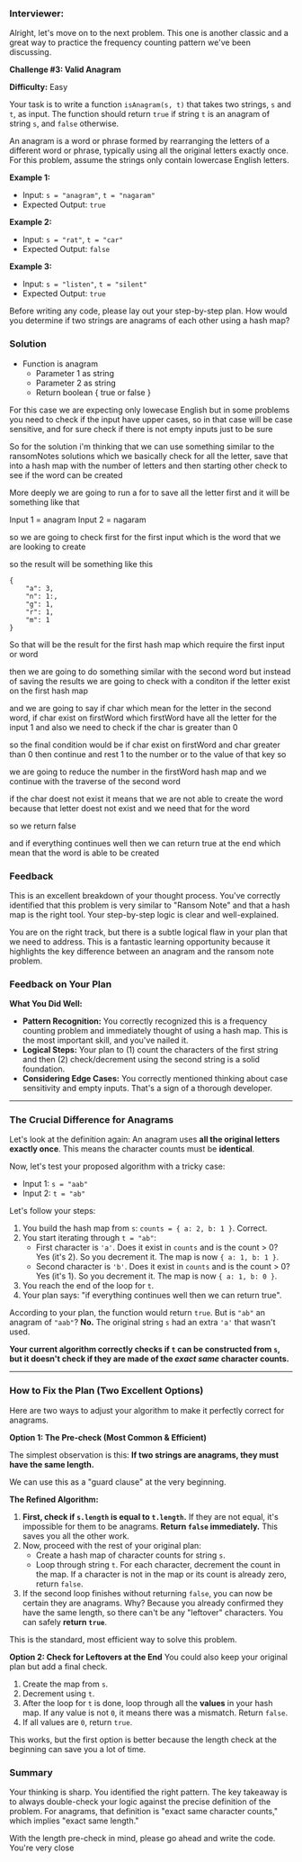 ### **Interviewer:**

Alright, let's move on to the next problem. This one is another classic and a great way to practice the frequency counting pattern we've been discussing.

**Challenge #3: Valid Anagram**

**Difficulty:** Easy

Your task is to write a function `isAnagram(s, t)` that takes two strings, `s` and `t`, as input. The function should return `true` if string `t` is an anagram of string `s`, and `false` otherwise.

An anagram is a word or phrase formed by rearranging the letters of a different word or phrase, typically using all the original letters exactly once. For this problem, assume the strings only contain lowercase English letters.

**Example 1:**
*   Input: `s = "anagram"`, `t = "nagaram"`
*   Expected Output: `true`

**Example 2:**
*   Input: `s = "rat"`, `t = "car"`
*   Expected Output: `false`

**Example 3:**
*   Input: `s = "listen"`, `t = "silent"`
*   Expected Output: `true`

Before writing any code, please lay out your step-by-step plan. How would you determine if two strings are anagrams of each other using a hash map?

### **Solution**

- Function is anagram 
    - Parameter 1 as string
    - Parameter 2 as string
    - Return boolean { true or false }


For this case we are expecting only lowecase English but in some problems you need to check if the input have upper cases, so in that case will be case sensitive, and for sure check if there is not empty inputs just to be sure

So for the solution i'm thinking that we can use something similar to the ransomNotes solutions which we basically check for all the letter, save that into a hash map with the number of letters and then starting other check to see if the word can be created 

More deeply we are going to run a for to save all the letter first and it will be something like that

Input 1 = anagram
Input 2 = nagaram

so we are going to check first for the first input which is the word that we are looking to create 

so the result will be something like this 
```
{
    "a": 3, 
    "n": 1:,
    "g": 1,
    "r": 1,
    "m": 1
}
```

So that will be the result for the first hash map which require the first input or word

then we are going to do something similar with the second word but instead of saving the results we are going to check with a conditon if the letter exist on the first hash map

and we are going to say if char which mean for the letter in the second word, if char exist on firstWord which firstWord have all the letter for the input 1 and also we need to check if the char is greater than 0

so the final condition would be if char exist on firstWord and char greater than 0 then continue and rest 1 to the number or to the value of that key  so

we are going to reduce the number in the firstWord hash map and we continue with the traverse of the second word

if the char doest not exist it means that we are not able to create the word because that letter doest not exist and we need that for the word

so we return false

and if everything continues well then we can return true at the end which mean that the word is able to be created


### **Feedback**

This is an excellent breakdown of your thought process. You've correctly identified that this problem is very similar to "Ransom Note" and that a hash map is the right tool. Your step-by-step logic is clear and well-explained.

You are on the right track, but there is a subtle logical flaw in your plan that we need to address. This is a fantastic learning opportunity because it highlights the key difference between an anagram and the ransom note problem.

### Feedback on Your Plan

**What You Did Well:**

*   **Pattern Recognition:** You correctly recognized this is a frequency counting problem and immediately thought of using a hash map. This is the most important skill, and you've nailed it.
*   **Logical Steps:** Your plan to (1) count the characters of the first string and then (2) check/decrement using the second string is a solid foundation.
*   **Considering Edge Cases:** You correctly mentioned thinking about case sensitivity and empty inputs. That's a sign of a thorough developer.

---

### The Crucial Difference for Anagrams

Let's look at the definition again: An anagram uses **all the original letters exactly once**. This means the character counts must be **identical**.

Now, let's test your proposed algorithm with a tricky case:

*   Input 1: `s = "aab"`
*   Input 2: `t = "ab"`

Let's follow your steps:
1.  You build the hash map from `s`: `counts = { a: 2, b: 1 }`. Correct.
2.  You start iterating through `t = "ab"`:
    *   First character is `'a'`. Does it exist in `counts` and is the count > 0? Yes (it's 2). So you decrement it. The map is now `{ a: 1, b: 1 }`.
    *   Second character is `'b'`. Does it exist in `counts` and is the count > 0? Yes (it's 1). So you decrement it. The map is now `{ a: 1, b: 0 }`.
3.  You reach the end of the loop for `t`.
4.  Your plan says: "if everything continues well then we can return true".

According to your plan, the function would return `true`. But is `"ab"` an anagram of `"aab"`? **No.** The original string `s` had an extra `'a'` that wasn't used.

**Your current algorithm correctly checks if `t` can be constructed from `s`, but it doesn't check if they are made of the *exact same* character counts.**

---

### How to Fix the Plan (Two Excellent Options)

Here are two ways to adjust your algorithm to make it perfectly correct for anagrams.

**Option 1: The Pre-check (Most Common & Efficient)**

The simplest observation is this: **If two strings are anagrams, they must have the same length.**

We can use this as a "guard clause" at the very beginning.

**The Refined Algorithm:**
1.  **First, check if `s.length` is equal to `t.length`.** If they are not equal, it's impossible for them to be anagrams. **Return `false` immediately.** This saves you all the other work.
2.  Now, proceed with the rest of your original plan:
    *   Create a hash map of character counts for string `s`.
    *   Loop through string `t`. For each character, decrement the count in the map. If a character is not in the map or its count is already zero, return `false`.
3.  If the second loop finishes without returning `false`, you can now be certain they are anagrams. Why? Because you already confirmed they have the same length, so there can't be any "leftover" characters. You can safely **return `true`**.

This is the standard, most efficient way to solve this problem.

**Option 2: Check for Leftovers at the End**
You could also keep your original plan but add a final check.
1. Create the map from `s`.
2. Decrement using `t`.
3. After the loop for `t` is done, loop through all the **values** in your hash map. If any value is not `0`, it means there was a mismatch. Return `false`.
4. If all values are `0`, return `true`.

This works, but the first option is better because the length check at the beginning can save you a lot of time.

### Summary

Your thinking is sharp. You identified the right pattern. The key takeaway is to always double-check your logic against the precise definition of the problem. For anagrams, that definition is "exact same character counts," which implies "exact same length."

With the length pre-check in mind, please go ahead and write the code. You're very close